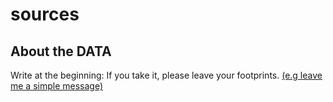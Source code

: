 # sources  

##  About the DATA  
Write at the beginning: If you take it, please leave your footprints. <ins>(e.g leave me a simple message)</ins>

